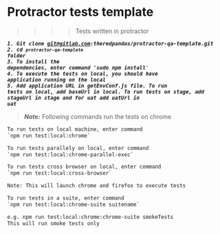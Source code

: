 # Protractor tests template

>>>> Tests written in protractor

<code>___1. Git clone git@gitlab.com:theredpandas/protractor-qa-template.git___</code><br>
<code>___2. cd `protractor-qa-template` folder___</code><br>
<code>___3. To install the dependencies, enter command 'sudo npm install___'</code><br>
<code>___4. To execute the tests on local, you should have application running on the local___</code><br>
<code>___5. Add application URL in getEnvConf.js file. To run tests on local, add baseUrl in local. To run tests on stage, add stageUrl in stage and for uat add uatUrl in uat___</code><br>

> **_Note:_** Following commands run the tests on chrome

``` bash
To run tests on local machine, enter command 
`npm run test:local:chrome`
```

``` bash
To run tests parallely on local, enter command
`npm run test:local:chrome-parallel-exec`
```

``` bash
To run tests cross browser on local, enter command
`npm run test:local:cross-browser`

Note: This will launch chrome and firefox to execute tests
```

``` bash
To run tests in a suite, enter command
`npm run test:local:chrome-suite suitename`

e.g. npm run test:local:chrome:chrome-suite smokeTests
This will run smoke tests only
```
